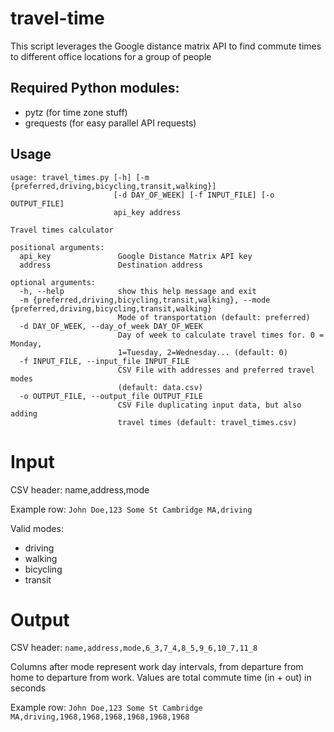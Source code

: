 # travel-time
This script leverages the Google distance matrix API to find commute times to different office locations for a group of people
## Required Python modules:
- pytz (for time zone stuff)
- grequests (for easy parallel API requests)

## Usage
```
usage: travel_times.py [-h] [-m {preferred,driving,bicycling,transit,walking}]
                       [-d DAY_OF_WEEK] [-f INPUT_FILE] [-o OUTPUT_FILE]
                       api_key address

Travel times calculator

positional arguments:
  api_key               Google Distance Matrix API key
  address               Destination address

optional arguments:
  -h, --help            show this help message and exit
  -m {preferred,driving,bicycling,transit,walking}, --mode {preferred,driving,bicycling,transit,walking}
                        Mode of transportation (default: preferred)
  -d DAY_OF_WEEK, --day_of_week DAY_OF_WEEK
                        Day of week to calculate travel times for. 0 = Monday,
                        1=Tuesday, 2=Wednesday... (default: 0)
  -f INPUT_FILE, --input_file INPUT_FILE
                        CSV File with addresses and preferred travel modes
                        (default: data.csv)
  -o OUTPUT_FILE, --output_file OUTPUT_FILE
                        CSV File duplicating input data, but also adding
                        travel times (default: travel_times.csv)
```

# Input
CSV header: name,address,mode

Example row: `John Doe,123 Some St Cambridge MA,driving`

Valid modes:
- driving
- walking
- bicycling
- transit

# Output
CSV header: `name,address,mode,6_3,7_4,8_5,9_6,10_7,11_8`

Columns after mode represent work day intervals, from departure from home to departure from work. Values are total commute time (in + out) in seconds

Example row: `John Doe,123 Some St Cambridge MA,driving,1968,1968,1968,1968,1968,1968`
